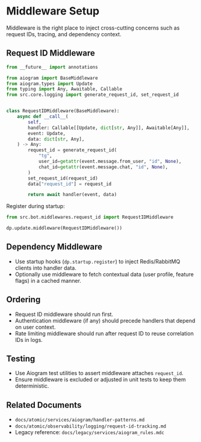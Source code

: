 # Middleware Setup

Middleware is the right place to inject cross-cutting concerns such as request IDs, tracing, and dependency context.

## Request ID Middleware

```python
from __future__ import annotations

from aiogram import BaseMiddleware
from aiogram.types import Update
from typing import Any, Awaitable, Callable
from src.core.logging import generate_request_id, set_request_id


class RequestIDMiddleware(BaseMiddleware):
    async def __call__(
        self,
        handler: Callable[[Update, dict[str, Any]], Awaitable[Any]],
        event: Update,
        data: dict[str, Any],
    ) -> Any:
        request_id = generate_request_id(
            "tg",
            user_id=getattr(event.message.from_user, "id", None),
            chat_id=getattr(event.message.chat, "id", None),
        )
        set_request_id(request_id)
        data["request_id"] = request_id

        return await handler(event, data)
```

Register during startup:

```python
from src.bot.middlewares.request_id import RequestIDMiddleware

dp.update.middleware(RequestIDMiddleware())
```

## Dependency Middleware

- Use startup hooks (`dp.startup.register`) to inject Redis/RabbitMQ clients into handler data.
- Optionally use middleware to fetch contextual data (user profile, feature flags) in a cached manner.

## Ordering

- Request ID middleware should run first.
- Authentication middleware (if any) should precede handlers that depend on user context.
- Rate limiting middleware should run after request ID to reuse correlation IDs in logs.

## Testing

- Use Aiogram test utilities to assert middleware attaches `request_id`.
- Ensure middleware is excluded or adjusted in unit tests to keep them deterministic.

## Related Documents

- `docs/atomic/services/aiogram/handler-patterns.md`
- `docs/atomic/observability/logging/request-id-tracking.md`
- Legacy reference: `docs/legacy/services/aiogram_rules.mdc`
